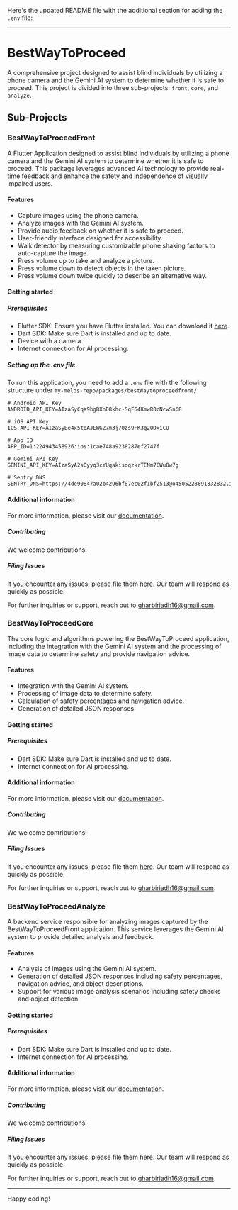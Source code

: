 Here's the updated README file with the additional section for adding the `.env` file:

---

# BestWayToProceed

A comprehensive project designed to assist blind individuals by utilizing a phone camera and the Gemini AI system to determine whether it is safe to proceed. This project is divided into three sub-projects: `front`, `core`, and `analyze`.

## Sub-Projects

### BestWayToProceedFront

A Flutter Application designed to assist blind individuals by utilizing a phone camera and the Gemini AI system to determine whether it is safe to proceed. This package leverages advanced AI technology to provide real-time feedback and enhance the safety and independence of visually impaired users.

#### Features

- Capture images using the phone camera.
- Analyze images with the Gemini AI system.
- Provide audio feedback on whether it is safe to proceed.
- User-friendly interface designed for accessibility.
- Walk detector by measuring customizable phone shaking factors to auto-capture the image.
- Press volume up to take and analyze a picture.
- Press volume down to detect objects in the taken picture.
- Press volume down twice quickly to describe an alternative way.

#### Getting started

##### Prerequisites

- Flutter SDK: Ensure you have Flutter installed. You can download it [here](https://flutter.dev/docs/get-started/install).
- Dart SDK: Make sure Dart is installed and up to date.
- Device with a camera.
- Internet connection for AI processing.

##### Setting up the .env file

To run this application, you need to add a `.env` file with the following structure under `my-melos-repo/packages/bestWaytoproceedfront/`:

```plaintext
# Android API Key
ANDROID_API_KEY=AIzaSyCqX9bgBXnD8khc-SqF64KmwR0cNcwSn68

# iOS API Key
IOS_API_KEY=AIzaSyBe4x5toAJEWGZ7m3j70zs9FK3g2ODxiCU

# App ID
APP_ID=1:224943458926:ios:1cae748a9238287ef2747f

# Gemini API Key
GEMINI_API_KEY=AIzaSyA2sQyyq3cYUqakisqqzkrTENm7GWu8w7g

# Sentry DNS
SENTRY_DNS=https://4de90847a02b4296bf87ec02f1bf2513@o4505228691832832.ingest.us.sentry.io/4505228692750336
```

#### Additional information

For more information, please visit our [documentation](https://github.com/riadhrahma/bestWaytoproceedfront/doc).

##### Contributing

We welcome contributions!

##### Filing Issues

If you encounter any issues, please file them [here](https://github.com/riadhrahma/bestWaytoproceedfront/issues). Our team will respond as quickly as possible.

For further inquiries or support, reach out to [gharbiriadh16@gmail.com](mailto:gharbiriadh16@gmail.com).

### BestWayToProceedCore

The core logic and algorithms powering the BestWayToProceed application, including the integration with the Gemini AI system and the processing of image data to determine safety and provide navigation advice.

#### Features

- Integration with the Gemini AI system.
- Processing of image data to determine safety.
- Calculation of safety percentages and navigation advice.
- Generation of detailed JSON responses.

#### Getting started

##### Prerequisites

- Dart SDK: Make sure Dart is installed and up to date.
- Internet connection for AI processing.

#### Additional information

For more information, please visit our [documentation](https://github.com/riadhrahma/bestWaytoproceedcore/doc).

##### Contributing

We welcome contributions!

##### Filing Issues

If you encounter any issues, please file them [here](https://github.com/riadhrahma/bestWaytoproceedcore/issues). Our team will respond as quickly as possible.

For further inquiries or support, reach out to [gharbiriadh16@gmail.com](mailto:gharbiriadh16@gmail.com).

### BestWayToProceedAnalyze

A backend service responsible for analyzing images captured by the BestWayToProceedFront application. This service leverages the Gemini AI system to provide detailed analysis and feedback.

#### Features

- Analysis of images using the Gemini AI system.
- Generation of detailed JSON responses including safety percentages, navigation advice, and object descriptions.
- Support for various image analysis scenarios including safety checks and object detection.

#### Getting started

##### Prerequisites

- Dart SDK: Make sure Dart is installed and up to date.
- Internet connection for AI processing.

#### Additional information

For more information, please visit our [documentation](https://github.com/riadhrahma/bestWaytoproceedanalyze/doc).

##### Contributing

We welcome contributions!

##### Filing Issues

If you encounter any issues, please file them [here](https://github.com/riadhrahma/bestWaytoproceedanalyze/issues). Our team will respond as quickly as possible.

For further inquiries or support, reach out to [gharbiriadh16@gmail.com](mailto:gharbiriadh16@gmail.com).

---

Happy coding!